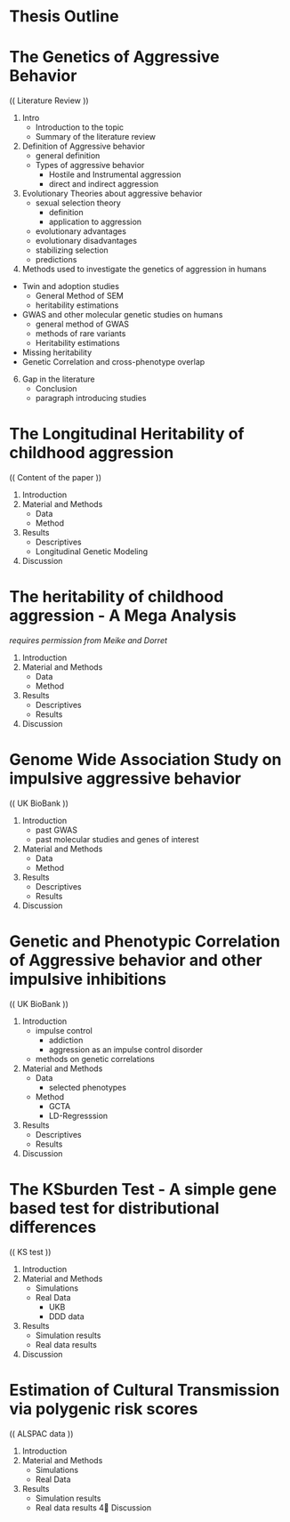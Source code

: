 Thesis Outline
=================


# The Genetics of Aggressive Behavior

(( Literature Review ))

1. Intro
	* Introduction to the topic
	* Summary of the literature review
2. Definition of Aggressive behavior
	* general definition
	* Types of aggressive behavior
		* Hostile and Instrumental aggression
		* direct and indirect aggression
2. Evolutionary Theories about aggressive behavior
	* sexual selection theory
		* definition
		* application to aggression
	* evolutionary advantages
	* evolutionary disadvantages
	* stabilizing selection
	* predictions 
3. Methods used to investigate the genetics of aggression in humans
  * Twin and adoption studies
    * General Method of SEM
    * heritability estimations
  * GWAS and other molecular genetic studies on humans
    * general method of GWAS
    * methods of rare variants
    * Heritability estimations
  * Missing heritability
  * Genetic Correlation and cross-phenotype overlap
6. Gap in the literature
	* Conclusion
	* paragraph introducing studies

# The Longitudinal Heritability of childhood aggression

(( Content of the paper ))

1. Introduction
2. Material and Methods
	* Data
	* Method
3. Results
	* Descriptives
	* Longitudinal Genetic Modeling
4. Discussion

# The heritability of childhood aggression - A Mega Analysis

*requires permission from Meike and Dorret*

1. Introduction
2. Material and Methods
	* Data
	* Method
3. Results
	* Descriptives
	* Results
4. Discussion

# Genome Wide Association Study on impulsive aggressive behavior 

(( UK BioBank ))

1. Introduction
	* past GWAS
	* past molecular studies and genes of interest
2. Material and Methods
	* Data
	* Method
3. Results
	* Descriptives
	* Results
4. Discussion

# Genetic and Phenotypic Correlation of Aggressive behavior and other impulsive inhibitions  

(( UK BioBank ))

1. Introduction
	* impulse control
		* addiction
		* aggression as an impulse control disorder
	* methods on genetic correlations
2. Material and Methods
	* Data
		* selected phenotypes
	* Method
		* GCTA
		* LD-Regresssion
3. Results
	* Descriptives
	* Results
4. Discussion

# The KSburden Test -  A simple gene based test for distributional differences 

(( KS test ))

1. Introduction
2. Material and Methods
	* Simulations
	* Real Data
		* UKB
		* DDD data
3. Results
	* Simulation results
	* Real data results
4. Discussion

# Estimation of Cultural Transmission via polygenic risk scores 

(( ALSPAC data ))

1. Introduction
2. Material and Methods
	* Simulations
	* Real Data
3. Results
	* Simulation results
	* Real data results
4 Discussion
